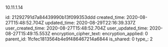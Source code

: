 10.11.1.14

id: 21292791d7a84439990b13f099353ddd
created_time: 2020-08-27T15:48:52.704Z
updated_time: 2020-08-29T22:16:39.337Z
user_created_time: 2020-08-27T15:48:52.704Z
user_updated_time: 2020-08-27T15:49:15.553Z
encryption_cipher_text: 
encryption_applied: 0
parent_id: 1fcfec1813564b4e9f486467214a6844
is_shared: 0
type_: 2